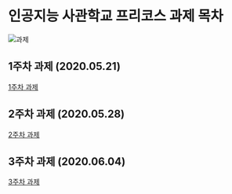 # 인공지능 사관학교 프리코스 과제 목차
![과제](https://img.shields.io/badge/AI--Academy-%20Assignment-important)

## 1주차 과제 (2020.05.21)
[1주차 과제](https://github.com/CitrusSoda/AI-Academy/blob/master/1_week.ipynb)

## 2주차 과제 (2020.05.28)
[2주차 과제](https://github.com/CitrusSoda/AI-Academy/blob/master/2_week.ipynb)

## 3주차 과제 (2020.06.04)
[3주차 과제](https://github.com/CitrusSoda/AI-Academy/blob/master/3_week.ipynb)
